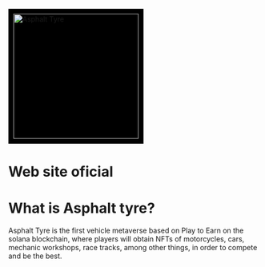 <p align="lefth">
  <a href="https://Asphalttyre.com">
    <img alt="Asphalt Tyre" src="img/logotipo.png" style="background: black; padding: 10px" width="250" />
  </a>
</p>


# <a hreff="https://asphalttyre.com">Web site oficial<a/>

<h1>What is Asphalt tyre?</h1>

<p>Asphalt Tyre is the first vehicle metaverse based on Play to Earn on the solana blockchain, where players will obtain NFTs of motorcycles, cars, mechanic workshops, race tracks, among other things, in order to compete and be the best.</p>
